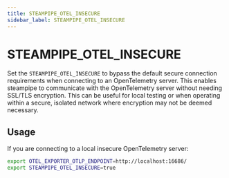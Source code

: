 ```yaml
---
title: STEAMPIPE_OTEL_INSECURE
sidebar_label: STEAMPIPE_OTEL_INSECURE
---
```

# STEAMPIPE_OTEL_INSECURE

Set the `STEAMPIPE_OTEL_INSECURE` to bypass the default secure connection requirements when connecting to an OpenTelemetry server. This enables steampipe to communicate with the OpenTelemetry server without needing SSL/TLS encryption. This can be useful for local testing or when operating within a secure, isolated network where encryption may not be deemed necessary.

## Usage

If you are connecting to a local insecure OpenTelemetry server:

```bash
export OTEL_EXPORTER_OTLP_ENDPOINT=http://localhost:16686/
export STEAMPIPE_OTEL_INSECURE=true
```